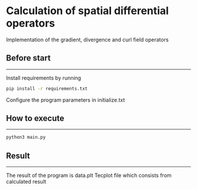 # Calculation of spatial differential operators

Implementation of the gradient, divergence and curl field operators

## Before start
-------------------------------------------

Install requirements by running

```Bash
pip install -r requirements.txt
```

Configure the program parameters in initialize.txt

## How to execute
-------------------------------------------
```Bash
python3 main.py
```

## Result
-------------------------------------------
The result of the program is data.plt Tecplot file which consists from
calculated result

